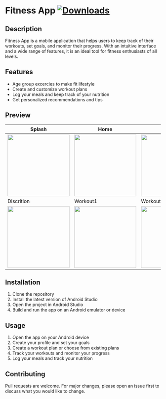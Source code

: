# Fitness App [![Downloads](https://img.shields.io/github/downloads/veerviren/Fitness-App/total.svg)](https://github.com/veerviren/Fitness-App/releases)

## Description
Fitness App is a mobile application that helps users to keep track of their workouts, set goals, and monitor their progress. With an intuitive interface and a wide range of features, it is an ideal tool for fitness enthusiasts of all levels.

## Features
- Age group excercies to make fit lifestyle
- Create and customize workout plans
- Log your meals and keep track of your nutrition
- Get personalized recommendations and tips

## Preview

| Splash | Home | Nutrition | FruitList |
| ------ | -------- | ------ | ---- |
| <img src="https://user-images.githubusercontent.com/77713965/235594759-f3857b8a-9055-458f-99ca-a81438fdcb4c.png" width="200"/> | <img src="https://user-images.githubusercontent.com/77713965/235594949-210a2687-8d0f-4831-9b4d-8c78e4dec33d.png" width="200"/> | <img src="https://user-images.githubusercontent.com/77713965/235595147-5fd0ad64-d9ba-47a4-b669-30b94dfd42c9.png" width="200"/> | <img src="https://user-images.githubusercontent.com/77713965/235595415-e48dcb34-0b1c-4961-8501-52e02ede1e1f.png" width="200"/> |
| Discrition  | Workout1 | Workout2 | Profile |
| <img src="https://user-images.githubusercontent.com/77713965/235595684-74f4a102-2195-4397-9c9f-a31382ef1dea.png" width="200"/> | <img src="https://user-images.githubusercontent.com/77713965/235595942-9f6cebc2-72ea-4f13-8dd4-45a82248934e.png" width="200"/> | <img src="https://user-images.githubusercontent.com/77713965/235596461-a5bccea6-f375-4d16-8386-797577a20cf3.png" width="200"/> | <img src="https://user-images.githubusercontent.com/77713965/235596557-1e570cab-10ab-4feb-9972-56037f1a59b8.png" width="200"/> |

## Installation
1. Clone the repository
2. Install the latest version of Android Studio
3. Open the project in Android Studio
4. Build and run the app on an Android emulator or device

## Usage
1. Open the app on your Android device
2. Create your profile and set your goals
3. Create a workout plan or choose from existing plans
4. Track your workouts and monitor your progress
5. Log your meals and track your nutrition

## Contributing
Pull requests are welcome. For major changes, please open an issue first to discuss what you would like to change.

